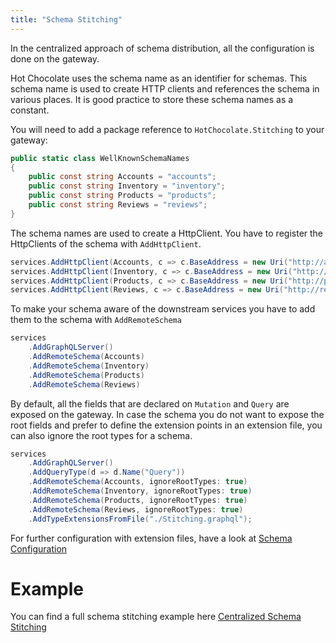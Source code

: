 ```yaml
---
title: "Schema Stitching"
---
```


In the centralized approach of schema distribution, all the configuration is done on the gateway.

Hot Chocolate uses the schema name as an identifier for schemas. This schema name is used to create HTTP clients and references the schema in various places. It is good practice to store these schema names as a constant.

You will need to add a package reference to `HotChocolate.Stitching` to your gateway:

<PackageInstallation packageName="HotChocolate.Stitching" />

```csharp
public static class WellKnownSchemaNames
{
    public const string Accounts = "accounts";
    public const string Inventory = "inventory";
    public const string Products = "products";
    public const string Reviews = "reviews";
}
```

The schema names are used to create a HttpClient. You have to register the HttpClients of the schema with `AddHttpClient`.

```csharp
services.AddHttpClient(Accounts, c => c.BaseAddress = new Uri("http://accounts.service.local/graphql"));
services.AddHttpClient(Inventory, c => c.BaseAddress = new Uri("http://inventory.service.local/graphql"));
services.AddHttpClient(Products, c => c.BaseAddress = new Uri("http://products.service.local/graphql"));
services.AddHttpClient(Reviews, c => c.BaseAddress = new Uri("http://reviews.service.local/graphql"));
```

To make your schema aware of the downstream services you have to add them to the schema with `AddRemoteSchema`

```csharp
services
    .AddGraphQLServer()
    .AddRemoteSchema(Accounts)
    .AddRemoteSchema(Inventory)
    .AddRemoteSchema(Products)
    .AddRemoteSchema(Reviews)
```

By default, all the fields that are declared on `Mutation` and `Query` are exposed on the gateway.
In case the schema you do not want to expose the root fields and prefer to define the extension points in an extension file, you can also ignore the root types for a schema.

```csharp
services
    .AddGraphQLServer()
    .AddQueryType(d => d.Name("Query"))
    .AddRemoteSchema(Accounts, ignoreRootTypes: true)
    .AddRemoteSchema(Inventory, ignoreRootTypes: true)
    .AddRemoteSchema(Products, ignoreRootTypes: true)
    .AddRemoteSchema(Reviews, ignoreRootTypes: true)
    .AddTypeExtensionsFromFile("./Stitching.graphql");
```

For further configuration with extension files, have a look at [Schema Configuration](/docs/hotchocolate/v13/distributed-schema/schema-configuration)

# Example

You can find a full schema stitching example here [Centralized Schema Stitching](https://github.com/ChilliCream/hotchocolate-examples/tree/master/misc/Stitching/centralized)
